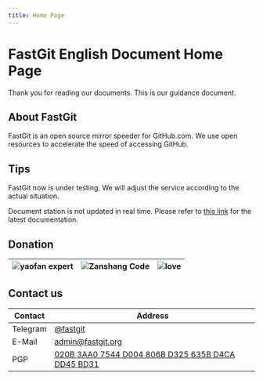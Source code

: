 ```yaml
---
title: Home Page
---
```


# FastGit English Document Home Page

Thank you for reading our documents. This is our guidance document.

## About FastGit

FastGit is an open source mirror speeder for GitHub.com. We use open resources to accelerate the speed of accessing GitHub.

## Tips

FastGit now is under testing. We will adjust the service according to the actual situation.

Document station is not updated in real time. Please refer to [this link](https://github.com/fastgitorg/document) for the latest documentation.

## Donation

| ![yaofan expert](https://cdn.jsdelivr.net/gh/FastGitORG/Static@fcb1313cad55621d02eab9526c81871f2356d34a/yaofan-expert.jpg) | ![Zanshang Code](https://cdn.jsdelivr.net/gh/FastGitORG/Static@6c17d9cd35b8d8eea3bcaee88ab892927d56099a/ZanshangCode_Kevin.png) | ![love](https://cdn.jsdelivr.net/gh/FastGitORG/Static@fcb1313cad55621d02eab9526c81871f2356d34a/love.jpg) |
| --- | --- | --- |


## Contact us

| Contact | Address |
| ------- | ---- |
| Telegram | [@fastgit](https://t.me/fastgit) |
| E-Mail | [admin@fastgit.org](mailto:admin@fastgit.org) |
| PGP | [020B 3AA0 7544 D004 806B D325 635B D4CA DD45 BD31](https://raw.githubusercontent.com/FastGitORG/PGP/main/public.asc) |
